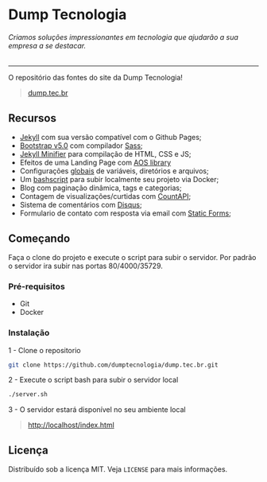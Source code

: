 # Dump Tecnologia

###### Criamos soluções impressionantes em tecnologia que ajudarão a sua empresa a se destacar.

---

O repositório das fontes do site da Dump Tecnologia!

> [dump.tec.br](https://dump.tec.br)

## Recursos

- [Jekyll](https://jekyllrb.com/) com sua versão compatível com o Github Pages;
- [Bootstrap v5.0](https://getbootstrap.com/docs/5.0/getting-started/introduction/) com
  compilador [Sass](https://getbootstrap.com/docs/5.0/getting-started/build-tools/#sass);
- [Jekyll Minifier](https://github.com/Mendeo/jekyll-minifier) para compilação de HTML, CSS e JS;
- Efeitos de uma Landing Page com [AOS library](https://michalsnik.github.io/aos/)
- Configurações [globais](./_config.yml) de variáveis, diretórios e arquivos;
- Um [bashscript](./server.sh) para subir localmente seu projeto via Docker;
- Blog com paginação dinâmica, tags e categorias;
- Contagem de visualizações/curtidas com [CountAPI](https://countapi.xyz/);
- Sistema de comentários com [Disqus](https://disqus.com/);
- Formulario de contato com resposta via email com [Static Forms](https://www.staticforms.xyz/);

## Começando

Faça o clone do projeto e execute o script para subir o servidor. Por padrão o servidor ira subir nas portas
80/4000/35729.

### Pré-requisitos

- Git
- Docker

### Instalação

1 - Clone o repositorio

```sh
git clone https://github.com/dumptecnologia/dump.tec.br.git
```

2 - Execute o script bash para subir o servidor local

```sh
./server.sh
```

3 - O servidor estará disponível no seu ambiente local

> [http://localhost/index.html](http://localhost/index.html)

## Licença

Distribuído sob a licença MIT. Veja `LICENSE` para mais informações.